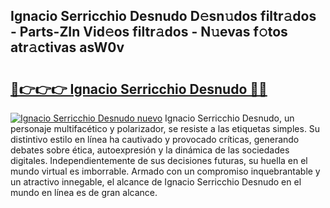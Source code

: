## Ignacio Serricchio Desnudo D𝚎sn𝚞dos filtr𝚊dos - Parts-ZIn Vid𝚎os filtr𝚊dos - N𝚞evas f𝚘tos atr𝚊ctivas asW0v

# <h2><a href="http://mb4itgs.tromn.icu/?c=Ignacio+Serricchio+Desnudo">🔗👉👉👉 Ignacio Serricchio Desnudo 🔗🔗</a></h2>

[![Ignacio Serricchio Desnudo nuevo](https://i.imgur.com/pEAQMta.gif)](http://mb4itgs.tromn.icu/?c=Ignacio+Serricchio+Desnudo)
Ignacio Serricchio Desnudo, un personaje multifacético y polarizador, se resiste a las etiquetas simples. Su distintivo estilo en línea ha cautivado y provocado críticas, generando debates sobre ética, autoexpresión y la dinámica de las sociedades digitales. Independientemente de sus decisiones futuras, su huella en el mundo virtual es imborrable. Armado con un compromiso inquebrantable y un atractivo innegable, el alcance de Ignacio Serricchio Desnudo en el mundo en línea es de gran alcance.
